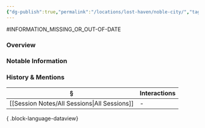 ```yaml
---
{"dg-publish":true,"permalink":"/locations/lost-haven/noble-city/","tags":["Discovered"],"updated":"2025-08-19T11:58:13.645+01:00"}
---
```


#INFORMATION_MISSING_OR_OUT-OF-DATE 
### Overview


### Notable Information


### History & Mentions
| §                                               | Interactions |
| ----------------------------------------------- | ------------ |
| [[Session Notes/All Sessions\|All Sessions]] | \-           |

{ .block-language-dataview}
